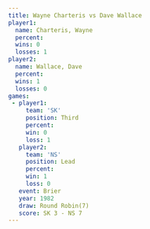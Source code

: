 ```yaml
---
title: Wayne Charteris vs Dave Wallace
player1:                
  name: Charteris, Wayne
  percent:              
  wins: 0               
  losses: 1             
player2:                
  name: Wallace, Dave   
  percent:              
  wins: 1               
  losses: 0             
games:
 - player1:         
     team: 'SK'     
     position: Third
     percent:       
     win: 0         
     loss: 1        
   player2:        
     team: 'NS'    
     position: Lead
     percent:      
     win: 1        
     loss: 0       
   event: Brier        
   year: 1982          
   draw: Round Robin(7)
   score: SK 3 - NS 7  
---
```

